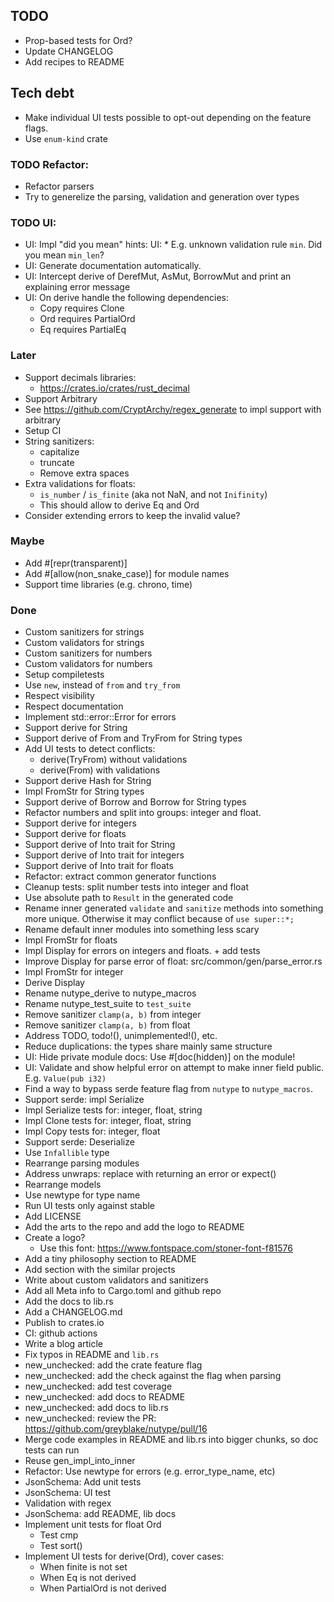 ## TODO
* Prop-based tests for Ord?
* Update CHANGELOG
* Add recipes to README

## Tech debt
* Make individual UI tests possible to opt-out depending on the feature flags.
* Use `enum-kind` crate

### TODO Refactor:
* Refactor parsers
* Try to generelize the parsing, validation and generation over types

### TODO UI:
* UI: Impl  "did you mean" hints:
  UI: * E.g. unknown validation rule `min`. Did you mean `min_len`?
* UI: Generate documentation automatically.
* UI: Intercept derive of DerefMut, AsMut, BorrowMut and print an explaining error message
* UI: On derive handle the following dependencies:
  * Copy requires Clone
  * Ord requires PartialOrd
  * Eq requires PartialEq

### Later
* Support decimals libraries:
  * https://crates.io/crates/rust_decimal
* Support Arbitrary
* See https://github.com/CryptArchy/regex_generate to impl support with arbitrary
* Setup CI
* String sanitizers:
  * capitalize
  * truncate
  * Remove extra spaces
* Extra validations for floats:
  * `is_number` / `is_finite` (aka not NaN, and not `Inifinity`)
  * This should allow to derive Eq and Ord
* Consider extending errors to keep the invalid value?

### Maybe
* Add #[repr(transparent)]
* Add #[allow(non_snake_case)] for module names
* Support time libraries (e.g. chrono, time)


### Done
* Custom sanitizers for strings
* Custom validators for strings
* Custom sanitizers for numbers
* Custom validators for numbers
* Setup compiletests
* Use `new`, instead of `from` and `try_from`
* Respect visibility
* Respect documentation
* Implement std::error::Error for errors
* Support derive for String
* Support derive of From and TryFrom for String types
* Add UI tests to detect conflicts:
  * derive(TryFrom) without validations
  * derive(From) with validations
* Support derive Hash for String
* Impl FromStr for String types
* Support derive of Borrow<str> and Borrow<String> for String types
* Refactor numbers and split into groups: integer and float.
* Support derive for integers
* Support derive for floats
* Support derive of Into trait for String
* Support derive of Into trait for integers
* Support derive of Into trait for floats
* Refactor: extract common generator functions
* Cleanup tests: split number tests into integer and float
* Use absolute path to `Result` in the generated code
* Rename inner generated `validate` and `sanitize` methods into something more unique. Otherwise it may conflict because of `use super::*;`
* Rename default inner modules into something less scary
* Impl FromStr for floats
* Impl Display for errors on integers and floats. + add tests
* Improve Display for parse error of float: src/common/gen/parse_error.rs
* Impl FromStr for integer
* Derive Display
* Rename nutype_derive to nutype_macros
* Rename nutype_test_suite to `test_suite`
* Remove sanitizer `clamp(a, b)` from integer
* Remove sanitizer `clamp(a, b)` from float
* Address TODO, todo!(), unimplemented!(), etc.
* Reduce duplications: the types share mainly same structure
* UI: Hide private module docs: Use #[doc(hidden)] on the module!
* UI: Validate and show helpful error on attempt to make inner field public. E.g. `Value(pub i32)`
* Find a way to bypass serde feature flag from `nutype` to `nutype_macros`.
* Support serde: impl Serialize
* Impl Serialize tests for: integer, float, string
* Impl Clone tests for: integer, float, string
* Impl Copy tests for: integer, float
* Support serde: Deserialize
* Use `Infallible` type
* Rearrange parsing modules
* Address unwraps: replace with returning an error or expect()
* Rearrange models
* Use newtype for type name
* Run UI tests only against stable
* Add LICENSE
* Add the arts to the repo and add the logo to README
* Create a logo?
  * Use this font: https://www.fontspace.com/stoner-font-f81576
* Add a tiny philosophy section to README
* Add section with the similar projects
* Write about custom validators and sanitizers
* Add all Meta info to Cargo.toml and github repo
* Add the docs to lib.rs
* Add a CHANGELOG.md
* Publish to crates.io
* CI: github actions
* Write a blog article
* Fix typos in README and `lib.rs`
* new_unchecked: add the crate feature flag
* new_unchecked: add the check against the flag when parsing
* new_unchecked: add test coverage
* new_unchecked: add docs to README
* new_unchecked: add docs to lib.rs
* new_unchecked: review the PR: https://github.com/greyblake/nutype/pull/16
* Merge code examples in README and lib.rs into bigger chunks, so doc tests can run
* Reuse gen_impl_into_inner
* Refactor: Use newtype for errors (e.g. error_type_name, etc)
* JsonSchema: Add unit tests
* JsonSchema: UI test
* Validation with regex
* JsonSchema: add README, lib docs
* Implement unit tests for float Ord
  * Test cmp
  * Test sort()
* Implement UI tests for derive(Ord), cover cases:
  * When finite is not set
  * When Eq is not derived
  * When PartialOrd is not derived
